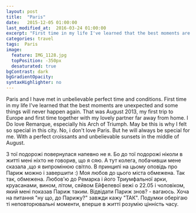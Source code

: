 ```yaml
---
layout: post
title:  "Paris"
date:   2015-12-05 01:00:00
last_modified_at:  2016-03-24 01:00:00
excerpt: "First time in my life I've learned that the best moments are unexpected and some things will never happen again..."
categories: travel
tags:  Paris
image:
  feature: IMG_1128.jpg
  topPosition: -350px
  desaturated: true
bgContrast: dark
bgGradientOpacity: 
syntaxHighlighter: no
---
```


Paris and I have met in unbelievable perfect time and conditions. First time in my life I've learned that the best moments are unexpected and some things will never happen again. That was August 2013, my first trip to Europe and first time together with my lovely partner far away from home. I Do love Remarque, especially his Arch of Triumph. May be this is why I felt so special in this city. No, i don't love Paris. But he will always be special for me. With a perfect croissants and unbelievable sunsets in the middle of August.


З тої подорожі повернулася напевно не я. Бо до тої подорожі ніколи в житті мені ніхто не говорив, що я сяю. А тут колега, побачивши мене сказала ,що я випромінюю світло. В принципі на цьому оповідь про Париж можно i завершити :)  Моя любов до цього міста обмежена. Так так, обмежена. Любов'ю до Ремарка і його Триумфальної арки, круасанами, вином, літом, сяйвом Ейфелевої вежі о 22.05 і чоловіком, який мені показав Париж таким. Відвідати Париж знов? - вагаюсь. Хоча на питання "ну що, до Парижу?" завжди кажу "ТАК". Подумки оберігаю ті неповторювальні моменти, вперше в житті розумію цінність часу.

<div class="img img--fullContainer img--16xLeading" style="background-image: url(/assets/screenshot.jpg);"></div>
